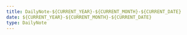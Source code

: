 ```yaml
---
title: DailyNote-${CURRENT_YEAR}-${CURRENT_MONTH}-${CURRENT_DATE}
date: ${CURRENT_YEAR}-${CURRENT_MONTH}-${CURRENT_DATE}
type: DailyNote
---
```



